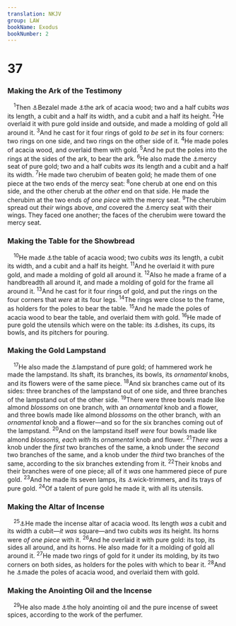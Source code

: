 ```yaml
---
translation: NKJV
group: LAW
bookName: Exodus 
bookNumber: 2
---
```


<div class="title"><h1>37</h1><h3>Making the Ark of the Testimony</h3></div>
<span class="verse xu_37_1"> <sup>1</sup>Then <a data-toggle="tooltip" data-placement="bottom" title="Ex. 35:30; 36:1">⚓</a>Bezalel made <a data-toggle="tooltip" data-placement="bottom" title="Ex. 25:10–20">⚓</a>the ark of acacia wood; two and a half cubits <i>was</i> its length, a cubit and a half its width, and a cubit and a half its height. </span>
<span class="verse xu_37_2"><sup>2</sup>He overlaid it with pure gold inside and outside, and made a molding of gold all around it. </span>
<span class="verse xu_37_3"><sup>3</sup>And he cast for it four rings of gold <i>to</i> <i>be</i> <i>set</i> in its four corners: two rings on one side, and two rings on the other side of it. </span>
<span class="verse xu_37_4"><sup>4</sup>He made poles of acacia wood, and overlaid them with gold. </span>
<span class="verse xu_37_5"><sup>5</sup>And he put the poles into the rings at the sides of the ark, to bear the ark. </span>
<span class="verse xu_37_6"><sup>6</sup>He also made the <a data-toggle="tooltip" data-placement="bottom" title="Ex. 25:17">⚓</a>mercy seat of pure gold; two and a half cubits <i>was</i> its length and a cubit and a half its width. </span>
<span class="verse xu_37_7"><sup>7</sup>He made two cherubim of beaten gold; he made them of one piece at the two ends of the mercy seat: </span>
<span class="verse xu_37_8"><sup>8</sup>one cherub at one end on this side, and the other cherub at the <i>other</i> end on that side. He made the cherubim at the two ends <i>of</i> <i>one</i> <i>piece</i> with the mercy seat. </span>
<span class="verse xu_37_9"><sup>9</sup>The cherubim spread out <i>their</i> wings above, <i>and</i> covered the <a data-toggle="tooltip" data-placement="bottom" title="Ex. 25:20">⚓</a>mercy seat with their wings. They faced one another; the faces of the cherubim were toward the mercy seat.<br/></span>
<div class="title"><h3>Making the Table for the Showbread</h3></div>
<span class="verse xu_37_10"> <sup>10</sup>He made <a data-toggle="tooltip" data-placement="bottom" title="Ex. 25:23–29">⚓</a>the table of acacia wood; two cubits <i>was</i> its length, a cubit its width, and a cubit and a half its height. </span>
<span class="verse xu_37_11"><sup>11</sup>And he overlaid it with pure gold, and made a molding of gold all around it. </span>
<span class="verse xu_37_12"><sup>12</sup>Also he made a frame of a handbreadth all around it, and made a molding of gold for the frame all around it. </span>
<span class="verse xu_37_13"><sup>13</sup>And he cast for it four rings of gold, and put the rings on the four corners that <i>were</i> at its four legs. </span>
<span class="verse xu_37_14"><sup>14</sup>The rings were close to the frame, as holders for the poles to bear the table. </span>
<span class="verse xu_37_15"><sup>15</sup>And he made the poles of acacia wood to bear the table, and overlaid them with gold. </span>
<span class="verse xu_37_16"><sup>16</sup>He made of pure gold the utensils which were on the table: its <a data-toggle="tooltip" data-placement="bottom" title="Ex. 25:29">⚓</a>dishes, its cups, its bowls, and its pitchers for pouring.<br/></span>
<div class="title"><h3>Making the Gold Lampstand</h3></div>
<span class="verse xu_37_17"> <sup>17</sup>He also made the <a data-toggle="tooltip" data-placement="bottom" title="Ex. 25:31–39">⚓</a>lampstand of pure gold; of hammered work he made the lampstand. Its shaft, its branches, its bowls, its <i>ornamental</i> knobs, and its flowers were of the same piece. </span>
<span class="verse xu_37_18"><sup>18</sup>And six branches came out of its sides: three branches of the lampstand out of one side, and three branches of the lampstand out of the other side. </span>
<span class="verse xu_37_19"><sup>19</sup>There were three bowls made like almond <i>blossoms</i> on one branch, with an <i>ornamental</i> knob and a flower, and three bowls made like almond <i>blossoms</i> on the other branch, with an <i>ornamental</i> knob and a flower—and so for the six branches coming out of the lampstand. </span>
<span class="verse xu_37_20"><sup>20</sup>And on the lampstand itself <i>were</i> four bowls made like almond <i>blossoms, each with</i> its <i>ornamental</i> knob and flower. </span>
<span class="verse xu_37_21"><sup>21</sup><i>There</i> <i>was</i> a knob under the <i>first</i> two branches of the same, a knob under the <i>second</i> two branches of the same, and a knob under the <i>third</i> two branches of the same, according to the six branches extending from it. </span>
<span class="verse xu_37_22"><sup>22</sup>Their knobs and their branches were of one piece; all of it <i>was</i> one hammered piece of pure gold. </span>
<span class="verse xu_37_23"><sup>23</sup>And he made its seven lamps, its <a data-toggle="tooltip" data-placement="bottom" title="Num. 4:9">⚓</a>wick-trimmers, and its trays of pure gold. </span>
<span class="verse xu_37_24"><sup>24</sup>Of a talent of pure gold he made it, with all its utensils.<br/></span>
<div class="title"><h3>Making the Altar of Incense</h3></div>
<span class="verse xu_37_25"> <sup>25</sup><a data-toggle="tooltip" data-placement="bottom" title="Ex. 30:1–5">⚓</a>He made the incense altar of acacia wood. Its length <i>was</i> a cubit and its width a cubit—<i>it</i> <i>was</i> square—and two cubits <i>was</i> its height. Its horns were <i>of</i> <i>one</i> <i>piece</i> with it. </span>
<span class="verse xu_37_26"><sup>26</sup>And he overlaid it with pure gold: its top, its sides all around, and its horns. He also made for it a molding of gold all around it. </span>
<span class="verse xu_37_27"><sup>27</sup>He made two rings of gold for it under its molding, by its two corners on both sides, as holders for the poles with which to bear it. </span>
<span class="verse xu_37_28"><sup>28</sup>And he <a data-toggle="tooltip" data-placement="bottom" title="Ex. 30:5">⚓</a>made the poles of acacia wood, and overlaid them with gold.<br/></span>
<div class="title"><h3>Making the Anointing Oil and the Incense</h3></div>
<span class="verse xu_37_29"> <sup>29</sup>He also made <a data-toggle="tooltip" data-placement="bottom" title="Ex. 30:23–25">⚓</a>the holy anointing oil and the pure incense of sweet spices, according to the work of the perfumer.<br/></span>
